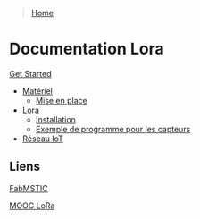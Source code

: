 > [Home](../README.md)

# Documentation Lora

[Get Started]()
- [Matériel](Materiel.md)
    + [Mise en place](Materiel.md#mise-en-place)
- [Lora](LoraEnvironment.md)
    + [Installation](LoraEnvironment.md#installation)
    + [Exemple de programme pour les capteurs](LoraEnvironment.md#exemple)
- [Réseau IoT](./Network.md)

## Liens
[FabMSTIC](FabMSTIC.md)

[MOOC LoRa](https://lora-developers.semtech.com/learn/lorawan-academy/courses/course-objectives)